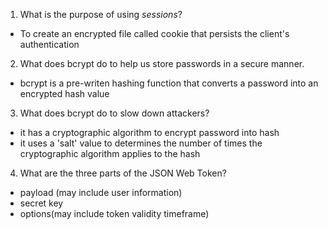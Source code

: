 <!-- Answers to the Short Answer Essay Questions go here -->

1. What is the purpose of using _sessions_?
- To create an encrypted file called cookie that persists the client's authentication 

2. What does bcrypt do to help us store passwords in a secure manner.
- bcrypt is a pre-writen hashing function that converts a password into an encrypted hash value

3. What does bcrypt do to slow down attackers?
- it has a cryptographic algorithm to encrypt password into hash
- it uses a 'salt' value to determines the number of times the cryptographic algorithm applies to the hash

4. What are the three parts of the JSON Web Token?
- payload (may include user information)
- secret key
- options(may include token validity timeframe)
